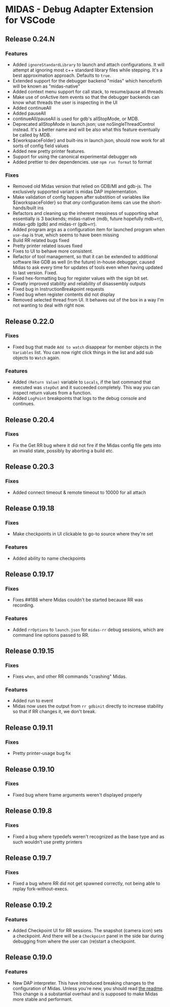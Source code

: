 # MIDAS - Debug Adapter Extension for VSCode

## Release 0.24.N

### Features

- Added `ignoreStandardLibrary` to launch and attach configurations. It will attempt at ignoring most c++ standard library files while stepping. It's a best approximation approach. Defaults to `true`.
- Extended support for the debugger backend "midas" which henceforth will be known as "midas-native"
- Added context menu support for call stack, to resume/pause all threads
- Make use of onActive item events so that the debugger backends can know what threads the user is inspecting in the UI
- Added continueAll
- Added pauseAll
- continueAll/pauseAll is used for gdb's allStopMode, or MDB.
- Deprecated allStopMode in launch.json; use noSingleThreadControl instead. It's a better name and will
  be also what this feature eventually be called by MDB.
- ${workspaceFolder} and built-ins in launch.json, should now work for all sorts of config field values
- Added new pretty printer features.
- Support for using the canonical experimental debugger `mdb`
- Added prettier to dev dependencies. use `npm run format` to format

### Fixes

- Removed old Midas version that relied on GDB/MI and gdb-js. The exclusively supported variant is midas DAP implementation.
- Make validation of config happen after substition of variables like ${workspaceFolder} so that _any_ configuration items can use the short-hands/built ins
- Refactors and cleaning up the inherent messiness of supporting what essentially is 3 backends; midas-native (mdb, future hopefully mdb+rr), midas-gdb (gdb) and midas-rr (gdb+rr).
- Added program args as a configuration item for launched program when `use-dap` is true, which seems to have been missing
- Build RR related bugs fixed
- Pretty printer related issues fixed
- Fixes to UI to behave more consistent.
- Refactor of tool management, so that it can be extended to additional software like GDB as well (in the future) in-house debugger, caused Midas to ask every time for updates of tools even when having updated to last version. Fixed.
- Fixed hex-formatting bug for register values with the sign bit set.
- Greatly improved stability and reliability of disassembly outputs
- Fixed bug in InstructionBreakpoint requests
- Fixed bug when register contents did not display
- Removed selected thread from UI. It behaves out of the box in a way I'm not wanting to deal with right now.

## Release 0.22.0

### Fixes

- Fixed bug that made `Add to watch` disappear for member objects in the `Variables` list. You can now right click things
  in the list and add sub objects to `Watch` again.

### Features

- Added `(Return Value)` variable to `Locals`, if the last command that executed was `stepOut` and it succeeded completely.
  This way you can inspect return values from a function.
- Added `LogPoint` breakpoints that logs to the debug console and continues.

## Release 0.20.4

### Fixes

- Fix the Get RR bug where it did not fire if the Midas config file gets into an invalid state, possibly by aborting a build etc.

## Release 0.20.3

### Fixes

- Added connect timeout & remote timeout to 10000 for all attach

## Release 0.19.18

### Fixes

- Make checkpoints in UI clickable to go-to source where they're set

### Features

- Added ability to name checkpoints

## Release 0.19.17

### Fixes

- Fixes ##188 where Midas couldn't be started because RR was recording.

### Features

- Added `rrOptions` to `launch.json` for `midas-rr` debug sessions, which are command line options passed to RR.

## Release 0.19.15

### Fixes

- Fixes `when`, and other RR commands "crashing" Midas.

### Features

- Added run to event
- Midas now uses the output from `rr gdbinit` directly to increase stability so that if RR changes it, we don't break.

## Release 0.19.11

### Fixes

- Pretty printer-usage bug fix

## Release 0.19.10

### Fixes

- Fixed bug where frame arguments weren't displayed properly

## Release 0.19.8

### Fixes

- Fixed a bug where typedefs weren't recognized as the base type and as such wouldn't use pretty printers

## Release 0.19.7

### Fixes

- Fixed a bug where RR did not get spawned correctly, not being able to replay fork-without-execs.

## Release 0.19.2

### Features

- Added Checkpoint UI for RR sessions. The snapshot (camera icon) sets a checkpoint. And there will be a `Checkpoint` panel in the side bar during debugging from where the user can (re)start a checkpoint.

## Release 0.19.0

### Features

- New DAP interpreter. This have introduced breaking changes to the configuration of Midas. Unless you're new, you should read [the readme](https://github.com/farre/midas). This change is a substantial overhaul and is supposed to make Midas more stable and performant.
